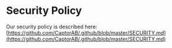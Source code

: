 # Security Policy

Our security policy is described here:
[https://github.com/CaptorAB/.github/blob/master/SECURITY.md](https://github.com/CaptorAB/.github/blob/master/SECURITY.md)
